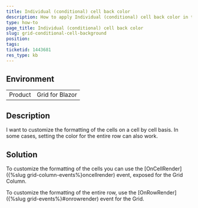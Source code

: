 ```yaml
---
title: Individual (conditional) cell back color
description: How to apply Individual (conditional) cell back color in the Telerik Blazor grid.
type: how-to
page_title: Individual (conditional) cell back color
slug: grid-conditional-cell-background
position: 
tags: 
ticketid: 1443681
res_type: kb
---
```


## Environment
<table>
	<tbody>
		<tr>
			<td>Product</td>
			<td>Grid for Blazor</td>
		</tr>
	</tbody>
</table>


## Description

I want to customize the formatting of the cells on a cell by cell basis. In some cases, setting the color for the entire row can also work.

## Solution

To customize the formatting of the cells you can use the [OnCellRender]({%slug grid-column-events%}oncellrender) event, exposed for the Grid Column.

To customize the formatting of the entire row, use the [OnRowRender]({%slug grid-events%}#onrowrender) event for the Grid.